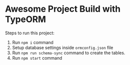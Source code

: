 # Awesome Project Build with TypeORM

Steps to run this project:

1. Run `npm i` command
2. Setup database settings inside `ormconfig.json` file
3. Run `npm run schema-sync` command to create the tables.
4. Run `npm start` command
